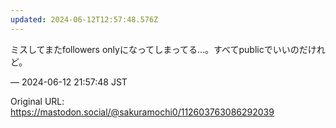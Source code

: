 ```yaml
---
updated: 2024-06-12T12:57:48.576Z
---
```


<p>ミスしてまたfollowers onlyになってしまってる…。すべてpublicでいいのだけれど。</p>

&mdash; 2024-06-12 21:57:48 JST

Original URL: https://mastodon.social/@sakuramochi0/112603763086292039
